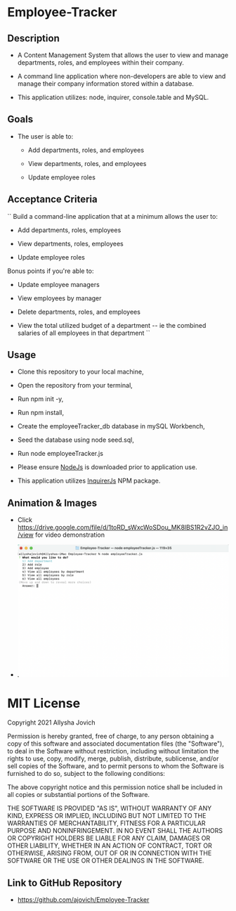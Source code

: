 # Employee-Tracker

## Description

* A Content Management System that allows the user to view and manage departments, roles, and employees within their company. 

* A command line application where non-developers are able to view and manage their company information stored within a database. 

* This application utilizes: node, inquirer, console.table and MySQL.


## Goals

* The user is able to:

    * Add departments, roles, and employees

    * View departments, roles, and employees

    * Update employee roles


## Acceptance Criteria

``
Build a command-line application that at a minimum allows the user to:

  * Add departments, roles, employees

  * View departments, roles, employees

  * Update employee roles

Bonus points if you're able to:

  * Update employee managers

  * View employees by manager

  * Delete departments, roles, and employees

  * View the total utilized budget of a department -- ie the combined salaries of all employees in that department
``


## Usage

* Clone this repository to your local machine, 

* Open the repository from your terminal, 

* Run npm init -y,

* Run npm install,

* Create the employeeTracker_db database in mySQL Workbench, 

* Seed the database using node seed.sql, 

* Run node employeeTracker.js

* Please ensure [NodeJs](https://nodejs.org/en/) is downloaded prior to application use.

* This application utilizes [InquirerJs](https://www.npmjs.com/package/inquirer/v/0.2.3) NPM package.


## Animation & Images

* Click https://drive.google.com/file/d/1toRD_sWxcWoSDou_MK8lBS1R2vZJO_in/view for video demonstration

* ![Employee Tracker Terminal](assets/EmployeeTrackerTerminal.png)


# MIT License 

Copyright 2021 Allysha Jovich

Permission is hereby granted, free of charge, to any person obtaining a copy of this software and associated documentation files (the "Software"), to deal in the Software without restriction, including without limitation the rights to use, copy, modify, merge, publish, distribute, sublicense, and/or sell copies of the Software, and to permit persons to whom the Software is furnished to do so, subject to the following conditions:

The above copyright notice and this permission notice shall be included in all copies or substantial portions of the Software.

THE SOFTWARE IS PROVIDED "AS IS", WITHOUT WARRANTY OF ANY KIND, EXPRESS OR IMPLIED, INCLUDING BUT NOT LIMITED TO THE WARRANTIES OF MERCHANTABILITY, FITNESS FOR A PARTICULAR PURPOSE AND NONINFRINGEMENT. IN NO EVENT SHALL THE AUTHORS OR COPYRIGHT HOLDERS BE LIABLE FOR ANY CLAIM, DAMAGES OR OTHER LIABILITY, WHETHER IN AN ACTION OF CONTRACT, TORT OR OTHERWISE, ARISING FROM, OUT OF OR IN CONNECTION WITH THE SOFTWARE OR THE USE OR OTHER DEALINGS IN THE SOFTWARE.


## Link to GitHub Repository

* https://github.com/ajovich/Employee-Tracker